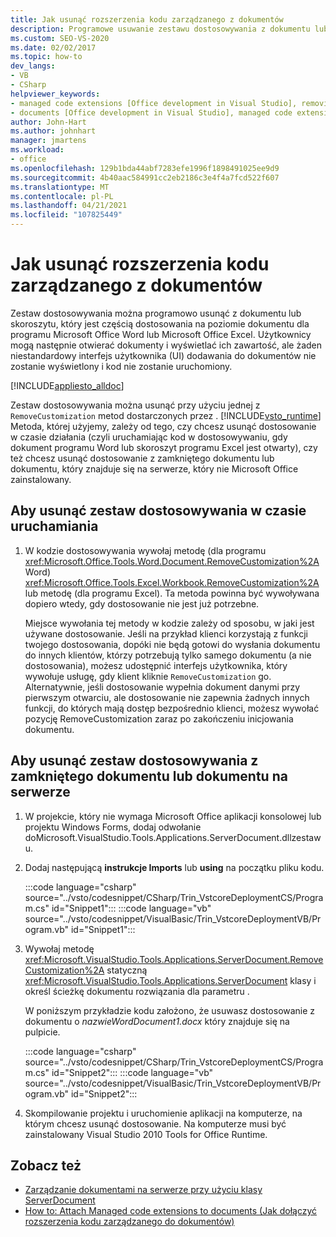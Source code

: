 ```yaml
---
title: Jak usunąć rozszerzenia kodu zarządzanego z dokumentów
description: Programowe usuwanie zestawu dostosowywania z dokumentu lub skoroszytu, który jest częścią dostosowania na poziomie dokumentu dla programu Microsoft Word lub Excel.
ms.custom: SEO-VS-2020
ms.date: 02/02/2017
ms.topic: how-to
dev_langs:
- VB
- CSharp
helpviewer_keywords:
- managed code extensions [Office development in Visual Studio], removing
- documents [Office development in Visual Studio], managed code extensions
author: John-Hart
ms.author: johnhart
manager: jmartens
ms.workload:
- office
ms.openlocfilehash: 129b1bda44abf7283efe1996f1898491025ee9d9
ms.sourcegitcommit: 4b40aac584991cc2eb2186c3e4f4a7fcd522f607
ms.translationtype: MT
ms.contentlocale: pl-PL
ms.lasthandoff: 04/21/2021
ms.locfileid: "107825449"
---
```

# <a name="how-to-remove-managed-code-extensions-from-documents"></a>Jak usunąć rozszerzenia kodu zarządzanego z dokumentów
  Zestaw dostosowywania można programowo usunąć z dokumentu lub skoroszytu, który jest częścią dostosowania na poziomie dokumentu dla programu Microsoft Office Word lub Microsoft Office Excel. Użytkownicy mogą następnie otwierać dokumenty i wyświetlać ich zawartość, ale żaden niestandardowy interfejs użytkownika (UI) dodawania do dokumentów nie zostanie wyświetlony i kod nie zostanie uruchomiony.

 [!INCLUDE[appliesto_alldoc](../vsto/includes/appliesto-alldoc-md.md)]

 Zestaw dostosowywania można usunąć przy użyciu jednej z `RemoveCustomization` metod dostarczonych przez . [!INCLUDE[vsto_runtime](../vsto/includes/vsto-runtime-md.md)] Metoda, której użyjemy, zależy od tego, czy chcesz usunąć dostosowanie w czasie działania (czyli uruchamiając kod w dostosowywaniu, gdy dokument programu Word lub skoroszyt programu Excel jest otwarty), czy też chcesz usunąć dostosowanie z zamkniętego dokumentu lub dokumentu, który znajduje się na serwerze, który nie Microsoft Office zainstalowany.

## <a name="to-remove-the-customization-assembly-at-run-time"></a>Aby usunąć zestaw dostosowywania w czasie uruchamiania

1. W kodzie dostosowywania wywołaj metodę (dla programu <xref:Microsoft.Office.Tools.Word.Document.RemoveCustomization%2A> Word) <xref:Microsoft.Office.Tools.Excel.Workbook.RemoveCustomization%2A> lub metodę (dla programu Excel). Ta metoda powinna być wywoływana dopiero wtedy, gdy dostosowanie nie jest już potrzebne.

     Miejsce wywołania tej metody w kodzie zależy od sposobu, w jaki jest używane dostosowanie. Jeśli na przykład klienci korzystają z funkcji twojego dostosowania, dopóki nie będą gotowi do wysłania dokumentu do innych klientów, którzy potrzebują tylko samego dokumentu (a nie dostosowania), możesz udostępnić interfejs użytkownika, który wywołuje usługę, gdy klient kliknie `RemoveCustomization` go. Alternatywnie, jeśli dostosowanie wypełnia dokument danymi przy pierwszym otwarciu, ale dostosowanie nie zapewnia żadnych innych funkcji, do których mają dostęp bezpośrednio klienci, możesz wywołać pozycję RemoveCustomization zaraz po zakończeniu inicjowania dokumentu.

## <a name="to-remove-the-customization-assembly-from-a-closed-document-or-a-document-on-a-server"></a>Aby usunąć zestaw dostosowywania z zamkniętego dokumentu lub dokumentu na serwerze

1. W projekcie, który nie wymaga Microsoft Office aplikacji konsolowej lub projektu Windows Forms, dodaj  odwołanie doMicrosoft.VisualStudio.Tools.Applications.ServerDocument.dllzestawu.

2. Dodaj następującą **instrukcje Imports** lub **using** na początku pliku kodu.

     :::code language="csharp" source="../vsto/codesnippet/CSharp/Trin_VstcoreDeploymentCS/Program.cs" id="Snippet1":::
     :::code language="vb" source="../vsto/codesnippet/VisualBasic/Trin_VstcoreDeploymentVB/Program.vb" id="Snippet1":::

3. Wywołaj metodę <xref:Microsoft.VisualStudio.Tools.Applications.ServerDocument.RemoveCustomization%2A> statyczną <xref:Microsoft.VisualStudio.Tools.Applications.ServerDocument> klasy i określ ścieżkę dokumentu rozwiązania dla parametru .

     W poniższym przykładzie kodu założono, że usuwasz dostosowanie z dokumentu o *nazwieWordDocument1.docx* który znajduje się na pulpicie.

     :::code language="csharp" source="../vsto/codesnippet/CSharp/Trin_VstcoreDeploymentCS/Program.cs" id="Snippet2":::
     :::code language="vb" source="../vsto/codesnippet/VisualBasic/Trin_VstcoreDeploymentVB/Program.vb" id="Snippet2":::

4. Skompilowanie projektu i uruchomienie aplikacji na komputerze, na którym chcesz usunąć dostosowanie. Na komputerze musi być zainstalowany Visual Studio 2010 Tools for Office Runtime.

## <a name="see-also"></a>Zobacz też
- [Zarządzanie dokumentami na serwerze przy użyciu klasy ServerDocument](../vsto/managing-documents-on-a-server-by-using-the-serverdocument-class.md)
- [How to: Attach Managed code extensions to documents (Jak dołączyć rozszerzenia kodu zarządzanego do dokumentów)](../vsto/how-to-attach-managed-code-extensions-to-documents.md)
